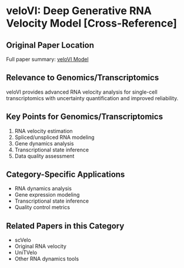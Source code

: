# veloVI: Deep Generative RNA Velocity Model [Cross-Reference]

## Original Paper Location
Full paper summary: [veloVI Model](../../../methodology-and-algorithms/statistical-models/2023-08-veloVI-RNA-velocity-natmethods.md)

## Relevance to Genomics/Transcriptomics
veloVI provides advanced RNA velocity analysis for single-cell transcriptomics with uncertainty quantification and improved reliability.

## Key Points for Genomics/Transcriptomics
1. RNA velocity estimation
2. Spliced/unspliced RNA modeling
3. Gene dynamics analysis
4. Transcriptional state inference
5. Data quality assessment

## Category-Specific Applications
- RNA dynamics analysis
- Gene expression modeling
- Transcriptional state inference
- Quality control metrics

## Related Papers in this Category
- scVelo
- Original RNA velocity
- UniTVelo
- Other RNA dynamics tools
